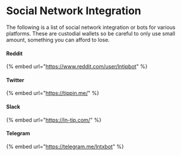 # Social Network Integration

The following is a list of social network integration or bots for various platforms.  These are custodial wallets so be careful to only use small amount, something you can afford to lose.

#### Reddit

{% embed url="https://www.reddit.com/user/lntipbot" %}

#### Twitter

{% embed url="https://tippin.me/" %}

#### Slack

{% embed url="https://ln-tip.com/" %}

#### Telegram

{% embed url="https://telegram.me/lntxbot" %}



